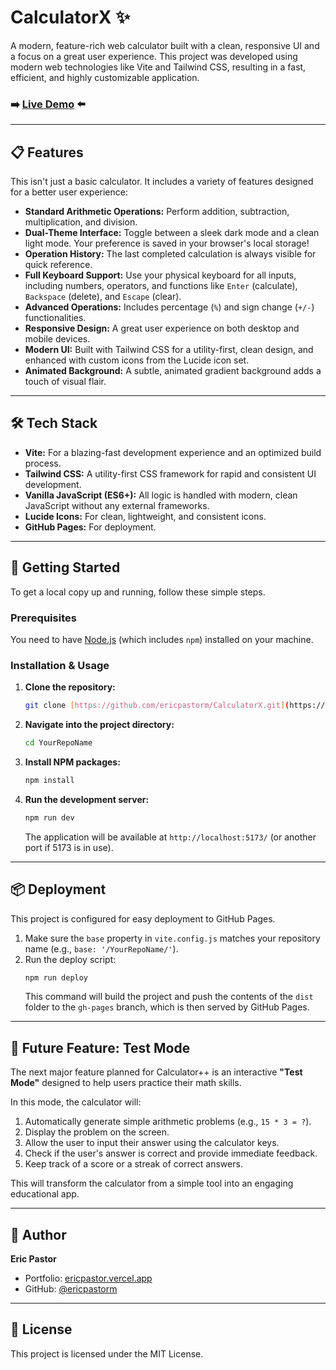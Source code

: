 # CalculatorX ✨

A modern, feature-rich web calculator built with a clean, responsive UI and a focus on a great user experience. This project was developed using modern web technologies like Vite and Tailwind CSS, resulting in a fast, efficient, and highly customizable application.

### ➡️ [Live Demo](https://github.com/ericpastorm/CalculatorX) ⬅️

---

## 📋 Features

This isn't just a basic calculator. It includes a variety of features designed for a better user experience:

* **Standard Arithmetic Operations:** Perform addition, subtraction, multiplication, and division.
* **Dual-Theme Interface:** Toggle between a sleek dark mode and a clean light mode. Your preference is saved in your browser's local storage!
* **Operation History:** The last completed calculation is always visible for quick reference.
* **Full Keyboard Support:** Use your physical keyboard for all inputs, including numbers, operators, and functions like `Enter` (calculate), `Backspace` (delete), and `Escape` (clear).
* **Advanced Operations:** Includes percentage (`%`) and sign change (`+/-`) functionalities.
* **Responsive Design:** A great user experience on both desktop and mobile devices.
* **Modern UI:** Built with Tailwind CSS for a utility-first, clean design, and enhanced with custom icons from the Lucide icon set.
* **Animated Background:** A subtle, animated gradient background adds a touch of visual flair.

---

## 🛠️ Tech Stack

* **Vite:** For a blazing-fast development experience and an optimized build process.
* **Tailwind CSS:** A utility-first CSS framework for rapid and consistent UI development.
* **Vanilla JavaScript (ES6+):** All logic is handled with modern, clean JavaScript without any external frameworks.
* **Lucide Icons:** For clean, lightweight, and consistent icons.
* **GitHub Pages:** For deployment.

---

## 🚀 Getting Started

To get a local copy up and running, follow these simple steps.

### Prerequisites

You need to have [Node.js](https://nodejs.org/) (which includes `npm`) installed on your machine.

### Installation & Usage

1.  **Clone the repository:**
    ```sh
    git clone [https://github.com/ericpastorm/CalculatorX.git](https://github.com/ericpastorm/CalculatorX.git)
    ```

2.  **Navigate into the project directory:**
    ```sh
    cd YourRepoName
    ```

3.  **Install NPM packages:**
    ```sh
    npm install
    ```

4.  **Run the development server:**
    ```sh
    npm run dev
    ```
    The application will be available at `http://localhost:5173/` (or another port if 5173 is in use).

---

## 📦 Deployment

This project is configured for easy deployment to GitHub Pages.

1.  Make sure the `base` property in `vite.config.js` matches your repository name (e.g., `base: '/YourRepoName/'`).
2.  Run the deploy script:
    ```sh
    npm run deploy
    ```
    This command will build the project and push the contents of the `dist` folder to the `gh-pages` branch, which is then served by GitHub Pages.

---

## 🔮 Future Feature: Test Mode

The next major feature planned for Calculator++ is an interactive **"Test Mode"** designed to help users practice their math skills.

In this mode, the calculator will:
1.  Automatically generate simple arithmetic problems (e.g., `15 * 3 = ?`).
2.  Display the problem on the screen.
3.  Allow the user to input their answer using the calculator keys.
4.  Check if the user's answer is correct and provide immediate feedback.
5.  Keep track of a score or a streak of correct answers.

This will transform the calculator from a simple tool into an engaging educational app.

---

## 👤 Author

**Eric Pastor**
* Portfolio: [ericpastor.vercel.app](https://ericpastor.dev/)
* GitHub: [@ericpastorm](https://github.com/ericpastorm)

---

## 📄 License

This project is licensed under the MIT License.